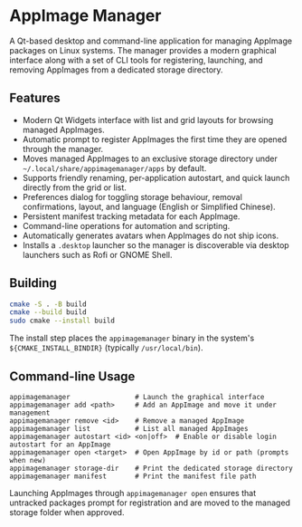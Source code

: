 # AppImage Manager

A Qt-based desktop and command-line application for managing AppImage packages on Linux systems. The manager provides a modern graphical interface along with a set of CLI tools for registering, launching, and removing AppImages from a dedicated storage directory.

## Features

- Modern Qt Widgets interface with list and grid layouts for browsing managed AppImages.
- Automatic prompt to register AppImages the first time they are opened through the manager.
- Moves managed AppImages to an exclusive storage directory under `~/.local/share/appimagemanager/apps` by default.
- Supports friendly renaming, per-application autostart, and quick launch directly from the grid or list.
- Preferences dialog for toggling storage behaviour, removal confirmations, layout, and language (English or Simplified Chinese).
- Persistent manifest tracking metadata for each AppImage.
- Command-line operations for automation and scripting.
- Automatically generates avatars when AppImages do not ship icons.
- Installs a `.desktop` launcher so the manager is discoverable via desktop launchers such as Rofi or GNOME Shell.

## Building

```bash
cmake -S . -B build
cmake --build build
sudo cmake --install build
```

The install step places the `appimagemanager` binary in the system's `${CMAKE_INSTALL_BINDIR}` (typically `/usr/local/bin`).

## Command-line Usage

```text
appimagemanager                # Launch the graphical interface
appimagemanager add <path>     # Add an AppImage and move it under management
appimagemanager remove <id>    # Remove a managed AppImage
appimagemanager list           # List all managed AppImages
appimagemanager autostart <id> <on|off>  # Enable or disable login autostart for an AppImage
appimagemanager open <target>  # Open AppImage by id or path (prompts when new)
appimagemanager storage-dir    # Print the dedicated storage directory
appimagemanager manifest       # Print the manifest file path
```

Launching AppImages through `appimagemanager open` ensures that untracked packages prompt for registration and are moved to the managed storage folder when approved.
